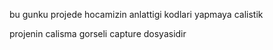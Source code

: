 bu gunku projede hocamizin anlattigi kodlari yapmaya calistik

projenin  calisma gorseli capture dosyasidir
